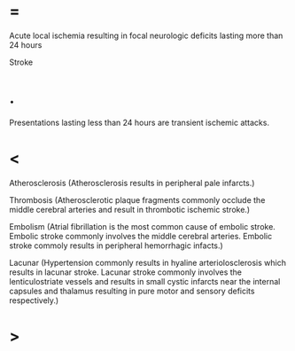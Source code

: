 # =

Acute local ischemia resulting in focal neurologic deficits lasting more than 24 hours

Stroke

# .

Presentations lasting less than 24 hours are transient ischemic attacks.

# <

Atherosclerosis (Atherosclerosis results in peripheral pale infarcts.)

Thrombosis (Atherosclerotic plaque fragments commonly occlude the middle cerebral arteries and result in thrombotic ischemic stroke.)

Embolism (Atrial fibrillation is the most common cause of embolic stroke. Embolic stroke commonly involves the middle cerebral arteries. Embolic stroke commoly results in peripheral hemorrhagic infacts.)

Lacunar (Hypertension commonly results in hyaline arteriolosclerosis which results in lacunar stroke. Lacunar stroke commonly involves the lenticulostriate vessels and results in small cystic infarcts near the internal capsules and thalamus resulting in pure motor and sensory deficits respectively.)

# >
